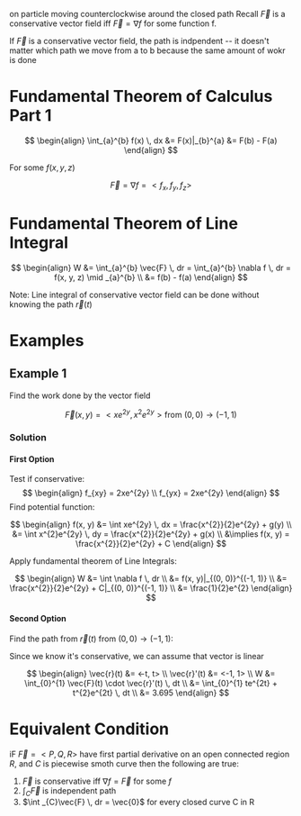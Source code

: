  on particle moving counterclockwise around the closed path Recall $\vec{F}$ is a conservative vector field iff $\vec{F}=\nabla f$ for some function f.

If $\vec{F}$ is a conservative vector field, the path is indpendent -- it doesn't matter which path we move from a to b because the same amount of wokr is done

# Fundamental Theorem of Calculus Part 1

$$
\begin{align}
\int_{a}^{b} f(x) \, dx &= F(x)|_{b}^{a} 
&= F(b) - F(a)
\end{align}
$$

For some $f(x, y, z)$

$$
\vec{F} = \nabla f = <f_{x}, f_{y}, f_{z}>
$$

# Fundamental Theorem of Line Integral

$$
\begin{align}
W &= \int_{a}^{b} \vec{F} \, dr = \int_{a}^{b} \nabla f \, dr = f(x, y, z) \mid _{a}^{b} \\
&= f(b) - f(a) 
\end{align}
$$

Note: Line integral of conservative vector field can be done without knowing the path $\vec{r}(t)$

# Examples

## Example 1

Find the work done by the vector field 

$$
\vec{F}(x, y) = <xe^{2y}, x^{2}e^{2y}> \text{from } (0, 0) \to (-1, 1)
$$

### Solution

#### First Option

Test if conservative:
$$
\begin{align}
f_{xy} = 2xe^{2y} \\
f_{yx} = 2xe^{2y}
\end{align}
$$
Find potential function:

$$
\begin{align}
f(x, y) &= \int xe^{2y} \, dx = \frac{x^{2}}{2}e^{2y} + g(y)  \\
&= \int x^{2}e^{2y} \, dy = \frac{x^{2}}{2}e^{2y} + g(x) \\
&\implies f(x, y) = \frac{x^{2}}{2}e^{2y} + C
\end{align}
$$

Apply fundamental theorem of Line Integrals:

$$
\begin{align}
W &= \int \nabla f \, dr  \\
&= f(x, y)|_{(0, 0)}^{(-1, 1)} \\
&= \frac{x^{2}}{2}e^{2y} + C|_{(0, 0)}^{(-1, 1)}  \\
&= \frac{1}{2}e^{2}
\end{align}
$$

#### Second Option

Find the path from $\vec{r}(t)$ from $(0, 0) \to (-1, 1)$:

Since we know it's conservative, we can assume that vector is linear

$$
\begin{align}
\vec{r}(t) &= <-t, t> \\
\vec{r}'(t) &= <-1, 1> \\
W &= \int_{0}^{1} \vec{F}(t) \cdot \vec{r}'(t) \, dt  \\
&= \int_{0}^{1} te^{2t} + t^{2}e^{2t} \, dt \\
&= 3.695 
\end{align}
$$

# Equivalent Condition

iF $\vec{F} = <P, Q, R>$ have first partial derivative on an open connected region $R$, and $C$ is piecewise smoth curve then the following are true:

1. $\vec{F}$ is conservative iff $\nabla f = \vec{F}$ for some $f$
2. $\int _{C} \vec{F}$ is independent path
3. $\int _{C}\vec{F} \, dr = \vec{0}$ for every closed curve C in R